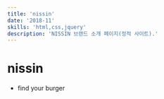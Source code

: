 ```yaml
---
title: 'nissin'
date: '2018-11'
skills: 'html,css,jquery'
description: 'NISSIN 브랜드 소개 페이지(정적 사이트).'
---
```


# nissin

- find your burger